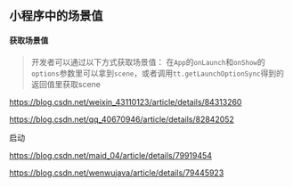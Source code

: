 ## 小程序中的场景值

#### 获取场景值

> 开发者可以通过以下方式获取场景值： 在`App`的`onLaunch`和`onShow`的`options`参数里可以拿到`scene`，或者调用`tt.getLaunchOptionSync`得到的返回值里获取scene
>

https://blog.csdn.net/weixin_43110123/article/details/84313260 

 https://blog.csdn.net/qq_40670946/article/details/82842052 

启动

 https://blog.csdn.net/maid_04/article/details/79919454 

 https://blog.csdn.net/wenwujava/article/details/79445923 